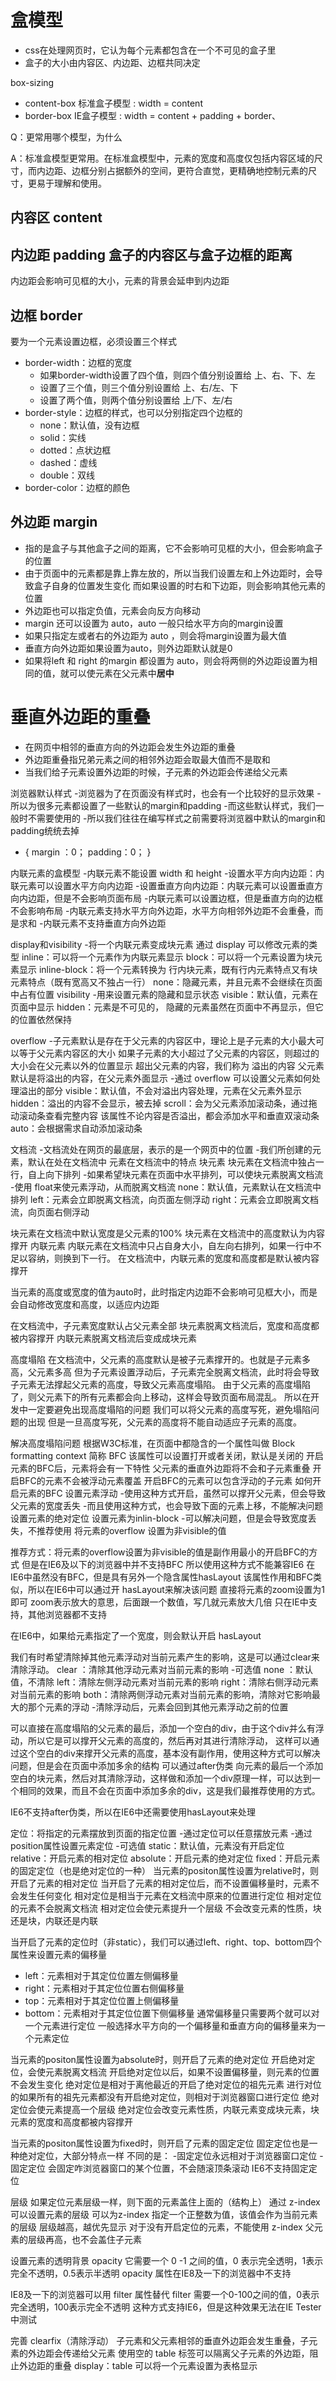 # 盒模型
- css在处理网页时，它认为每个元素都包含在一个不可见的盒子里
- 盒子的大小由内容区、内边距、边框共同决定

box-sizing
- content-box 标准盒子模型 : width = content
- border-box IE盒子模型 : width = content + padding + border、

Q：更常用哪个模型，为什么

A：标准盒模型更常用。在标准盒模型中，元素的宽度和高度仅包括内容区域的尺寸，而内边距、边框分别占据额外的空间，更符合直觉，更精确地控制元素的尺寸，更易于理解和使用。

## 内容区 content
## 内边距 padding 盒子的内容区与盒子边框的距离
内边距会影响可见框的大小，元素的背景会延申到内边距
## 边框 border
要为一个元素设置边框，必须设置三个样式
- border-width：边框的宽度
  - 如果border-width设置了四个值，则四个值分别设置给 上、右、下、左
  - 设置了三个值，则三个值分别设置给 上、右/左、下
  - 设置了两个值，则两个值分别设置给 上/下、左/右
- border-style：边框的样式，也可以分别指定四个边框的
  -  none：默认值，没有边框
  - solid：实线
  - dotted：点状边框
  - dashed：虚线
  - double：双线
- border-color：边框的颜色
## 外边距 margin
- 指的是盒子与其他盒子之间的距离，它不会影响可见框的大小，但会影响盒子的位置
- 由于页面中的元素都是靠上靠左放的，所以当我们设置左和上外边距时，会导致盒子自身的位置发生变化
而如果设置的时右和下边距，则会影响其他元素的位置
- 外边距也可以指定负值，元素会向反方向移动
- margin 还可以设置为 auto，auto 一般只给水平方向的margin设置
- 如果只指定左或者右的外边距为 auto ，则会将margin设置为最大值
- 垂直方向外边距如果设置为auto，则外边距默认就是0
- 如果将left 和 right 的margin 都设置为 auto，则会将两侧的外边距设置为相同的值，就可以使元素在父元素中**居中** 

# 垂直外边距的重叠
- 在网页中相邻的垂直方向的外边距会发生外边距的重叠
- 外边距重叠指兄弟元素之间的相邻外边距会取最大值而不是取和
- 当我们给子元素设置外边距的时候，子元素的外边距会传递给父元素


浏览器默认样式
-浏览器为了在页面没有样式时，也会有一个比较好的显示效果
-所以为很多元素都设置了一些默认的margin和padding
-而这些默认样式，我们一般时不需要使用的
-所以我们往往在编写样式之前需要将浏览器中默认的margin和padding统统去掉
* {
margin ：0；
padding：0；
}

内联元素的盒模型
-内联元素不能设置 width 和 height
-设置水平方向内边距：内联元素可以设置水平方向内边距
-设置垂直方向内边距：内联元素可以设置垂直方向内边距，但是不会影响页面布局
-内联元素可以设置边框，但是垂直方向的边框不会影响布局
-内联元素支持水平方向外边距，水平方向相邻外边距不会重叠，而是求和
-内联元素不支持垂直方向外边距


display和visibility
-将一个内联元素变成块元素 
通过 display 可以修改元素的类型
inline：可以将一个元素作为内联元素显示
block：可以将一个元素设置为块元素显示
inline-block：将一个元素转换为 行内块元素，既有行内元素特点又有块元素特点（既有宽高又不独占一行）
none：隐藏元素，并且元素不会继续在页面中占有位置
visibility 
-用来设置元素的隐藏和显示状态
visible：默认值，元素在页面中显示
hidden：元素是不可见的，	隐藏的元素虽然在页面中不再显示，但它的位置依然保持

overflow
-子元素默认是存在于父元素的内容区中，理论上是子元素的大小最大可以等于父元素内容区的大小
如果子元素的大小超过了父元素的内容区，则超过的大小会在父元素以外的位置显示
超出父元素的内容，我们称为 溢出的内容
父元素默认是将溢出的内容，在父元素外面显示
-通过 overflow 可以设置父元素如何处理溢出的部分
visible：默认值，不会对溢出内容处理，元素在父元素外显示
hidden：溢出的内容不会显示，被去掉
scroll：会为父元素添加滚动条，通过拖动滚动条查看完整内容
该属性不论内容是否溢出，都会添加水平和垂直双滚动条
auto：会根据需求自动添加滚动条

文档流
-文档流处在网页的最底层，表示的是一个网页中的位置
-我们所创建的元素，默认在处在文档流中
元素在文档流中的特点
块元素
块元素在文档流中独占一行，自上向下排列
-如果希望块元素在页面中水平排列，可以使块元素脱离文档流
-使用 float来使元素浮动，从而脱离文档流
none：默认值，元素默认在文档流中排列
left：元素会立即脱离文档流，向页面左侧浮动
right：元素会立即脱离文档流，向页面右侧浮动
 
块元素在文档流中默认宽度是父元素的100%
块元素在文档流中的高度默认为内容撑开
内联元素
内联元素在文档流中只占自身大小，自左向右排列，如果一行中不足以容纳，则换到下一行。
在文档流中，内联元素的宽度和高度都是默认被内容撑开

当元素的高度或宽度的值为auto时，此时指定内边距不会影响可见框大小，而是会自动修改宽度和高度，以适应内边距



在文档流中，子元素宽度默认占父元素全部
块元素脱离文档流后，宽度和高度都被内容撑开
内联元素脱离文档流后变成成块元素

高度塌陷
在文档流中，父元素的高度默认是被子元素撑开的。也就是子元素多高，父元素多高
但为子元素设置浮动后，子元素完全脱离文档流，此时将会导致子元素无法撑起父元素的高度，导致父元素高度塌陷。
由于父元素的高度塌陷了，则父元素下的所有元素都会向上移动，这样会导致页面布局混乱。
所以在开发中一定要避免出现高度塌陷的问题
我们可以将父元素的高度写死，避免塌陷问题的出现
但是一旦高度写死，父元素的高度将不能自动适应子元素的高度。

解决高度塌陷问题
根据W3C标准，在页面中都隐含的一个属性叫做 Block formatting context
简称 BFC
该属性可以设置打开或者关闭，默认是关闭的
开启元素的BFC后，元素将会有一下特性
父元素的垂直外边距将不会和子元素重叠
开启BFC的元素不会被浮动元素覆盖
开启BFC的元素可以包含浮动的子元素
如何开启元素的BFC
设置元素浮动
-使用这种方式开启，虽然可以撑开父元素，但会导致父元素的宽度丢失
-而且使用这种方式，也会导致下面的元素上移，不能解决问题
设置元素的绝对定位
设置元素为inlin-block
-可以解决问题，但是会导致宽度丢失，不推荐使用
将元素的overflow 设置为非visible的值

推荐方式：将元素的overflow设置为非visible的值是副作用最小的开启BFC的方式
但是在IE6及以下的浏览器中并不支持BFC
所以使用这种方式不能兼容IE6
在IE6中虽然没有BFC，但是具有另外一个隐含属性hasLayout
该属性作用和BFC类似，所以在IE6中可以通过开 hasLayout来解决该问题
直接将元素的zoom设置为1即可
zoom表示放大的意思，后面跟一个数值，写几就元素放大几倍
只在IE中支持，其他浏览器都不支持

在IE6中，如果给元素指定了一个宽度，则会默认开启 hasLayout

我们有时希望清除掉其他元素浮动对当前元素产生的影响，这是可以通过clear来清除浮动。
clear ：清除其他浮动元素对当前元素的影响
-可选值
none ：默认值，不清除
left：清除左侧浮动元素对当前元素的影响
right：清除右侧浮动元素对当前元素的影响
both：清除两侧浮动元素对当前元素的影响，清除对它影响最大的那个元素的浮动
-清除浮动后，元素会回到其他元素浮动之前的位置

可以直接在高度塌陷的父元素的最后，添加一个空白的div，由于这个div并么有浮动，所以它是可以撑开父元素的高度的，然后再对其进行清除浮动，
这样可以通过这个空白的div来撑开父元素的高度，基本没有副作用，使用这种方式可以解决问题，但是会在页面中添加多余的结构
可以通过after伪类 向元素的最后一个添加空白的块元素，然后对其清除浮动，这样做和添加一个div原理一样，可以达到一个相同的效果，而且不会在页面中添加多余的div，这是我们最推荐使用的方式。

IE6不支持after伪类，所以在IE6中还需要使用hasLayout来处理

定位：将指定的元素摆放到页面的指定位置
-通过定位可以任意摆放元素
-通过position属性设置元素定位
-可选值
static：默认值，元素没有开启定位
relative：开启元素的相对定位
absolute：开启元素的绝对定位
fixed：开启元素的固定定位（也是绝对定位的一种）
当元素的positon属性设置为relative时，则开启了元素的相对定位
当开启了元素的相对定位后，而不设置偏移量时，元素不会发生任何变化
相对定位是相当于元素在文档流中原来的位置进行定位
相对定位的元素不会脱离文档流
相对定位会使元素提升一个层级
不会改变元素的性质，块还是块，内联还是内联

当开启了元素的定位时（非static），我们可以通过left、right、top、bottom四个属性来设置元素的偏移量
- left：元素相对于其定位位置左侧偏移量
- right：元素相对于其定位位置右侧偏移量
- top：元素相对于其定位位置上侧偏移量
- bottom：元素相对于其定位位置下侧偏移量
通常偏移量只需要两个就可以对一个元素进行定位
一般选择水平方向的一个偏移量和垂直方向的偏移量来为一个元素定位

当元素的positon属性设置为absolute时，则开启了元素的绝对定位
开启绝对定位，会使元素脱离文档流
开启绝对定位以后，如果不设置偏移量，则元素的位置不会发生变化
绝对定位是相对于离他最近的开启了绝对定位的祖先元素 进行对位的如果所有的祖先元素都没有开启绝对定位，则相对于浏览器窗口进行定位
绝对定位会使元素提高一个层级
绝对定位会改变元素性质，内联元素变成块元素，块元素的宽度和高度都被内容撑开

当元素的positon属性设置为fixed时，则开启了元素的固定定位
固定定位也是一种绝对定位，大部分特点一样
不同的是：
-固定定位永远相对于浏览器窗口定位
-固定定位 会固定咋浏览器窗口的某个位置，不会随滚顶条滚动
IE6不支持固定定位

层级
如果定位元素层级一样，则下面的元素盖住上面的（结构上）
通过 z-index 可以设置元素的层级
可以为z-index 指定一个正整数为值，该值会作为当前元素的层级
层级越高，越优先显示
对于没有开启定位的元素，不能使用 z-index
父元素的层级再高，也不会盖住子元素

设置元素的透明背景 opacity
它需要一个 0 -1 之间的值，0 表示完全透明，1表示完全不透明，0.5表示半透明
opacity 属性在IE8及一下的浏览器中不支持

IE8及一下的浏览器可以用   filter  属性替代
filter 需要一个0-100之间的值，0表示完全透明，100表示完全不透明
这种方式支持IE6，但是这种效果无法在IE Tester中测试

完善 clearfix（清除浮动）
子元素和父元素相邻的垂直外边距会发生重叠，子元素的外边距会传递给父元素
使用空的 table 标签可以隔离父子元素的外边距，阻止外边距的重叠
display：table 可以将一个元素设置为表格显示